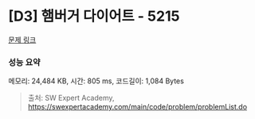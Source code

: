 # [D3] 햄버거 다이어트 - 5215 

[문제 링크](https://swexpertacademy.com/main/code/problem/problemDetail.do?contestProbId=AWT-lPB6dHUDFAVT) 

### 성능 요약

메모리: 24,484 KB, 시간: 805 ms, 코드길이: 1,084 Bytes



> 출처: SW Expert Academy, https://swexpertacademy.com/main/code/problem/problemList.do